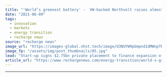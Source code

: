 ```yaml
---
title: "'World’s greenest battery' -  VW-backed Northvolt raises almost $3bn for gigafactory ramp-up"
date: "2021-06-09"
tags: 
  - innovation
  - markets
  - energy transition
  - recharge news
source: "recharge news"
image_url: "https://images-global.nhst.tech/image/U3NUYW9pbmpnd1dMWnpTRnFYcjJEZ1Vja2FvQ1hTU3dlcVZadmlGSm9BMD0=/nhst/binary/15f567883aa189a1bf02c1f23165faa2"
image_fp: "/assets/img/post_thumbnails/85.jpg"
lead: "Start-up signs $2.75bn private placement to finance expansion of battery cell factory in northern Sweden to 60GWh"
article_url: "https://www.rechargenews.com/energy-transition/world-s-greenest-battery-vw-backed-northvolt-raises-almost-3bn-for-gigafactory-ramp-up/2-1-1022422"
---
```


---
